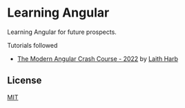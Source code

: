 # Learning Angular

Learning Angular for future prospects.

Tutorials followed
* [The Modern Angular Crash Course - 2022](https://www.youtube.com/watch?v=WHv1YQUg6ow) by [Laith Harb](https://www.youtube.com/channel/UCyLNhHSiEVkVwPSFKxJAfSA)

## License

[MIT](./LICENSE)
